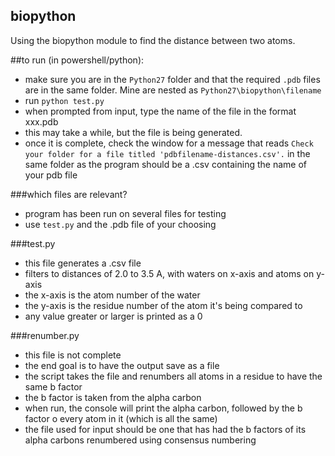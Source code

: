 ## biopython
Using the biopython module to find the distance between two atoms.


##to run (in powershell/python): 
- make sure you are in the ```Python27``` folder and that the required ```.pdb``` files are in the same folder.  Mine are nested as ```Python27\biopython\filename```
- run ```python test.py```
- when prompted from input, type the name of the file in the format xxx.pdb
- this may take a while, but the file is being generated.
- once it is complete, check the window for a message that reads ```Check your folder for a file titled 'pdbfilename-distances.csv'.```
in the same folder as the program should be a .csv containing the name of your pdb file

###which files are relevant?
- program has been run on several files for testing
- use  ```test.py``` and the .pdb file of your choosing


###test.py
- this file generates a .csv file
- filters to distances of 2.0 to 3.5 A, with waters on x-axis and atoms on y-axis
- the x-axis is the atom number of the water
- the y-axis is the residue number of the atom it's being compared to
- any value greater or larger is printed as a 0


###renumber.py
- this file is not complete
- the end goal is to have the output save as a file
- the script takes the file and renumbers all atoms in a residue to have the same b factor
- the b factor is taken from the alpha carbon
- when run, the console will print the alpha carbon, followed by the b factor o every atom in it (which is all the same)
- the file used for input should be one that has had the b factors of its alpha carbons renumbered using consensus numbering
